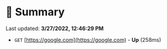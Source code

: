 # 📖 Summary
Last updated: **3/27/2022, 12:46:29 PM**

- `GET` [https://google.com](https://google.com) - **Up** (258ms)
